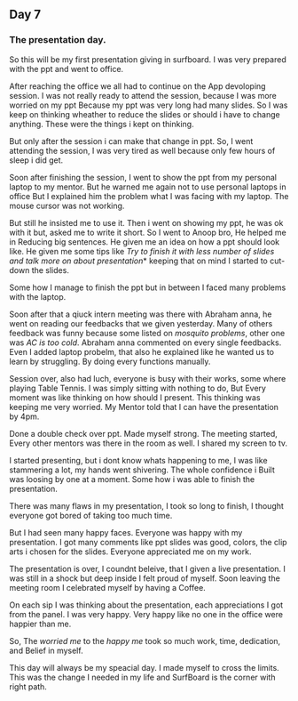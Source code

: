 ## Day 7

### The presentation day.

So this will be my first presentation giving in surfboard. I was very prepared with the ppt and went to office.

After reaching the office we all had to continue on the App devoloping session. I was not really ready to attend the session, because I was more worried on my ppt Because my ppt was very long had many slides. So I was keep on thinking wheather to reduce the slides or should i have to change anything. These were the things i kept on thinking. 

But only after the session i can make that change in ppt. So, I went attending the session, I was very tired as well because only few hours of sleep i did get.

Soon after finishing the session, I went to show the ppt from my personal laptop to my mentor. But he warned me again not to use personal laptops in office But I explained him the problem what I was facing with my laptop. The mouse cursor was not working.

But still he insisted me to use it. Then i went on showing my ppt, he was ok with it but, asked me to write it short. So I went to Anoop bro, He helped me in Reducing big sentences. He given me an idea on how a ppt should look like. He given me some tips like *Try to finish it with less number of slides and talk more on about presentation** keeping that on mind I started to cut-down the slides. 

Some how I manage to finish the ppt but in between I faced many problems with the laptop. 

Soon after that a qiuck intern meeting was there with Abraham anna, he went on reading our feedbacks that we given yesterday. Many of others feedback was funny because some listed on *mosquito problems*, other one was *AC is too cold*. Abraham anna commented on every single feedbacks. Even I added laptop probelm, that also he explained like he wanted us to learn by struggling. By doing every functions manually. 

Session over, also had luch, everyone is busy with their works, some where playing Table Tennis. 
I was simply sitting with nothing to do, But Every moment was like thinking on how should I present. This thinking was keeping me very worried. My Mentor told that I can have the presentation by 4pm. 

Done a double check over ppt. Made myself strong. The meeting started, Every other mentors was there in the room as well. I shared my screen to tv.

I started presenting, but i dont know whats happening to me, I was like stammering a lot, my hands went shivering. The whole confidence i Built was loosing by one at a moment. Some how i was able to finish the presentation. 

There was many flaws in my presentation, I took so long to finish, I thought everyone got bored of taking too much time.

But I had seen many happy faces. Everyone was happy with my presentation. I got many comments like ppt slides was good, colors, the clip arts i chosen for the slides. Everyone appreciated me on my work.

The presentation is over, I coundnt beleive, that I given a live presentation. I was still in a shock but deep inside I felt proud of myself. Soon leaving the meeting room I celebrated myself by having a Coffee.

On each sip I was thinking about the presentation, each appreciations I got from the panel. 
I was very happy. Very happy like no one in the office were happier than me.

So, The *worried me* to the *happy me* took so much work, time, dedication, and Belief in myself.

This day will always be my speacial day. I made myself to cross the limits.
This was the change I needed in my life and SurfBoard is the corner with right path.   


 



   
